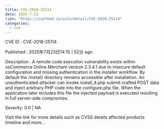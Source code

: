```yaml
---
title: CVE-2018-25114
date: 2025-7-23
lien: "https://cvefeed.io/vuln/detail/CVE-2018-25114"
categories:
  - cve
---
```


CVE ID : CVE-2018-25114

Published :  2025年7月23日14:15 | 52分 ago

Description : A remote code execution vulnerability exists within osCommerce Online Merchant version 2.3.4.1 due to insecure default configuration and missing authentication in the installer workflow. By default
the /install/ directory remains accessible after installation. An unauthenticated attacker can invoke install_4.php
submit crafted POST data
and inject arbitrary PHP code into the configure.php file. When the application later includes this file
the injected payload is executed
resulting in full server-side compromise.

Severity: 0.0 | NA

Visit the link for more details
such as CVSS details
affected products
timeline
and more...
